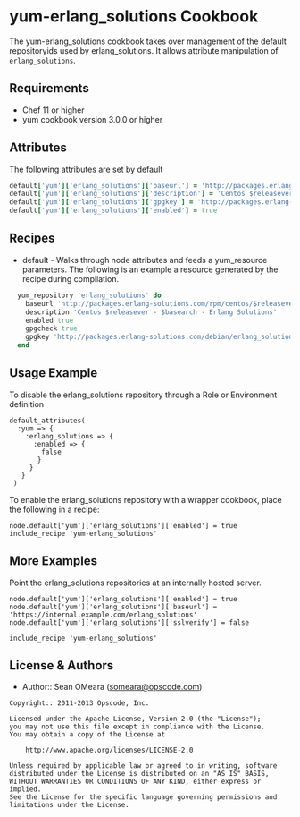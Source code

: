 yum-erlang_solutions Cookbook
============
 
The yum-erlang_solutions cookbook takes over management of the default
repositoryids used by erlang_solutions. It allows attribute manipulation of
`erlang_solutions`.
 
Requirements
------------
* Chef 11 or higher
* yum cookbook version 3.0.0 or higher
 
Attributes
----------
The following attributes are set by default
 
``` ruby
default['yum']['erlang_solutions']['baseurl'] = 'http://packages.erlang-solutions.com/rpm/centos/$releasever/$basearch'
default['yum']['erlang_solutions']['description'] = 'Centos $releasever - $basearch - Erlang Solutions'
default['yum']['erlang_solutions']['gpgkey'] = 'http://packages.erlang-solutions.com/debian/erlang_solutions.asc'
default['yum']['erlang_solutions']['enabled'] = true
```
 
Recipes
-------
* default - Walks through node attributes and feeds a yum_resource
  parameters. The following is an example a resource generated by the
  recipe during compilation.
 
```ruby
  yum_repository 'erlang_solutions' do
    baseurl 'http://packages.erlang-solutions.com/rpm/centos/$releasever/$basearch'
    description 'Centos $releasever - $basearch - Erlang Solutions'
    enabled true
    gpgcheck true
    gpgkey 'http://packages.erlang-solutions.com/debian/erlang_solutions.asc'
  end
```
 
Usage Example
-------------
To disable the erlang_solutions repository through a Role or Environment definition
 
```
default_attributes(
  :yum => {
    :erlang_solutions => {
      :enabled => {
        false
       }
     }
   }
 )
```
 
To enable the erlang_solutions repository with a wrapper cookbook, place
the following in a recipe:
 
```
node.default['yum']['erlang_solutions']['enabled'] = true
include_recipe 'yum-erlang_solutions'
```
 
More Examples
-------------
Point the erlang_solutions repositories at an internally hosted server.
 
```
node.default['yum']['erlang_solutions']['enabled'] = true
node.default['yum']['erlang_solutions']['baseurl'] = 'https://internal.example.com/erlang_solutions'
node.default['yum']['erlang_solutions']['sslverify'] = false
 
include_recipe 'yum-erlang_solutions'
```
 
License & Authors
-----------------
- Author:: Sean OMeara (<someara@opscode.com>)
 
```text
Copyright:: 2011-2013 Opscode, Inc.
 
Licensed under the Apache License, Version 2.0 (the "License");
you may not use this file except in compliance with the License.
You may obtain a copy of the License at
 
    http://www.apache.org/licenses/LICENSE-2.0
 
Unless required by applicable law or agreed to in writing, software
distributed under the License is distributed on an "AS IS" BASIS,
WITHOUT WARRANTIES OR CONDITIONS OF ANY KIND, either express or implied.
See the License for the specific language governing permissions and
limitations under the License.
```
